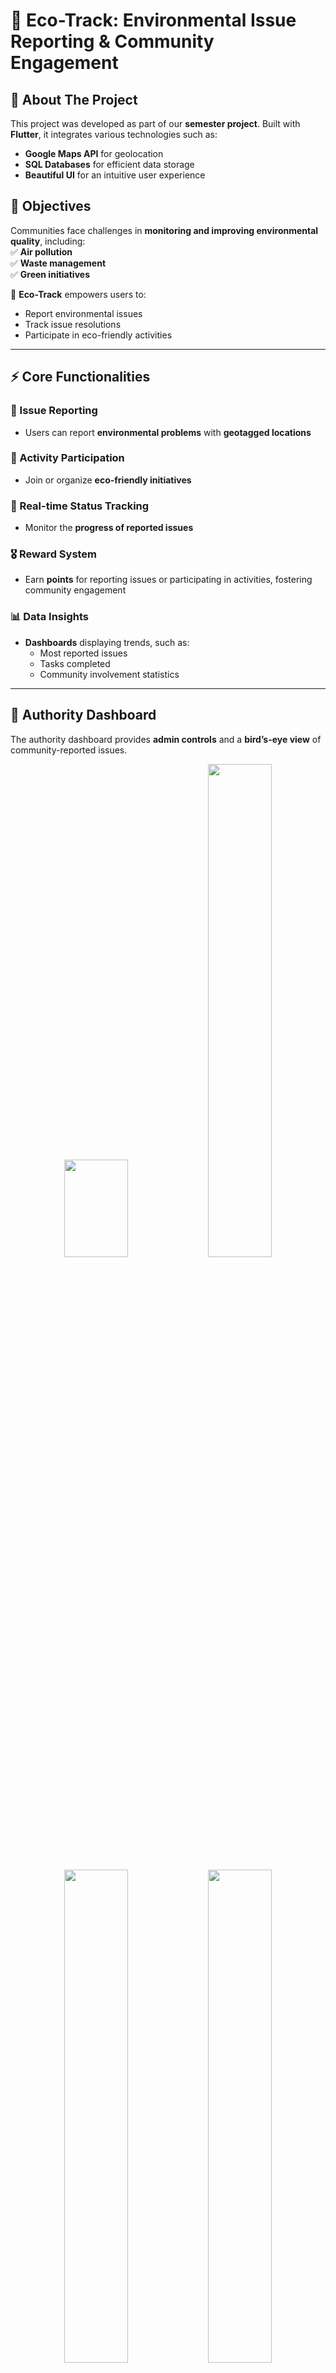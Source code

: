 # 🌿 Eco-Track: Environmental Issue Reporting & Community Engagement  

## 📌 About The Project  
This project was developed as part of our **semester project**. Built with **Flutter**, it integrates various technologies such as:  
- **Google Maps API** for geolocation  
- **SQL Databases** for efficient data storage  
- **Beautiful UI** for an intuitive user experience  

## 🎯 Objectives  
Communities face challenges in **monitoring and improving environmental quality**, including:  
✅ **Air pollution**  
✅ **Waste management**  
✅ **Green initiatives**  

🚀 **Eco-Track** empowers users to:  
- Report environmental issues  
- Track issue resolutions  
- Participate in eco-friendly activities  

---

## ⚡ Core Functionalities  
### 📝 Issue Reporting  
- Users can report **environmental problems** with **geotagged locations**  

### 🌱 Activity Participation  
- Join or organize **eco-friendly initiatives**  

### 🔄 Real-time Status Tracking  
- Monitor the **progress of reported issues**  

### 🎖️ Reward System  
- Earn **points** for reporting issues or participating in activities, fostering community engagement  

### 📊 Data Insights  
- **Dashboards** displaying trends, such as:  
  - Most reported issues  
  - Tasks completed  
  - Community involvement statistics  

---

## 🏢 Authority Dashboard  
The authority dashboard provides **admin controls** and a **bird’s-eye view** of community-reported issues.  

<p align="center">
  <img src="https://github.com/user-attachments/assets/80c36087-5ad8-463e-b077-a6ab80948560" width="45%" height = "20%" />
  <img src="https://github.com/user-attachments/assets/0b2b0b2f-00ea-4f1c-9354-da7fd20996f7" width="45%" />
</p>

<p align="center">
  <img src="https://github.com/user-attachments/assets/de94691a-482e-4835-ad02-504fd95db3cf" width="45%" />
  <img src="https://github.com/user-attachments/assets/ecd2bfc2-c2ed-4385-9bb1-badabc210df3" width="45%" />
</p>

---

## 👤 User Dashboard  
The user dashboard allows individuals to **report issues, track progress, and engage in activities**.  

<p align="center">
  <img src="https://github.com/user-attachments/assets/299f79c3-89b0-49e3-8b68-b7c2e7171fea" width="45%" />
  <img src="https://github.com/user-attachments/assets/ddd13112-aabd-49e8-9624-d9ad85de910c" width="45%" />
</p>

<p align="center">
  <img src="https://github.com/user-attachments/assets/6337b584-b360-4cfd-972d-b90975f801e4" width="45%" />
  <img src="https://github.com/user-attachments/assets/f9a76dcf-3d65-48ce-8514-82e69d86ebc7" width="45%" />
</p>

<p align="center">
  <img src="https://github.com/user-attachments/assets/3cfb68c2-e7ab-4cd4-aaf0-8bf8ef881c8d" width="45%" />
  <img src="https://github.com/user-attachments/assets/c8bfd62d-be74-455a-908f-7b9a448c1baa" width="45%" />
</p>

---

## 📢 Want to Contribute?  
We welcome contributions to improve **Eco-Track**! Feel free to:  
📌 **Fork the repository**  
📌 **Submit issues or feature requests**  
📌 **Make a pull request**  

🌟 **Star this repository** if you found it useful! 🚀  
